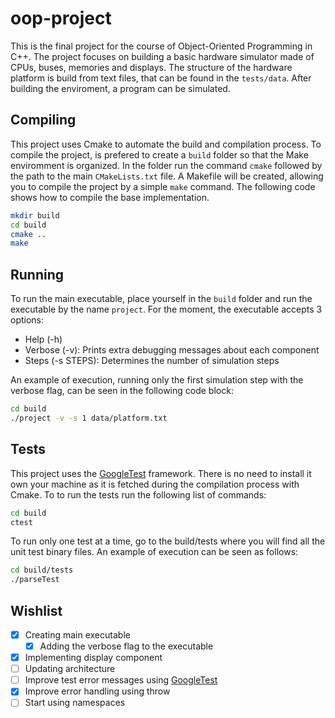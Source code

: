 # oop-project

This is the final project for the course of Object-Oriented Programming in C++. The project focuses on building a basic hardware simulator made of CPUs, buses, memories and displays. The structure of the hardware platform is build from text files, that can be found in the `tests/data`. After building the enviroment, a program can be simulated.

## Compiling

This project uses Cmake to automate the build and compilation process. To compile the project, is prefered to create a `build` folder so that the Make enviromment is organized. In the folder run the command `cmake` followed by the path to the main `CMakeLists.txt` file. A Makefile will be created, allowing you to compile the project by a simple `make` command. The following code shows how to compile the base implementation.

```sh
mkdir build
cd build
cmake ..
make
```

## Running

To run the main executable, place yourself in the `build` folder and run the executable by the name `project`. For the moment, the executable accepts 3 options:  

- Help (-h)
- Verbose (-v): Prints extra debugging messages about each component
- Steps (-s STEPS): Determines the number of simulation steps

An example of execution, running only the first simulation step with the verbose flag, can be seen in the following code block:

```sh
cd build
./project -v -s 1 data/platform.txt
```

## Tests

This project uses the [GoogleTest](https://github.com/google/googletest) framework. There is no need to install it own your machine as it is fetched during the compilation process with Cmake. To to run the tests run the following list of commands:  

```sh
cd build
ctest
```

To run only one test at a time, go to the build/tests where you will find all the unit test binary files. An example of execution can be seen as follows:

```sh
cd build/tests
./parseTest
```

## Wishlist

- [x] Creating main executable
  - [x] Adding the verbose flag to the executable
- [x] Implementing display component
- [ ] Updating architecture
- [ ] Improve test error messages using [GoogleTest](https://github.com/google/googletest)
- [x] Improve error handling using throw
- [ ] Start using namespaces